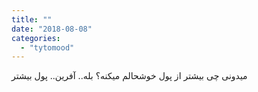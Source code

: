 ```yaml
---
title: ""
date: "2018-08-08"
categories: 
  - "tytomood"
---
```


میدونی چی بیشتر از پول خوشحالم میکنه؟ بله.. آفرین.. پول بیشتر
